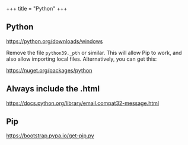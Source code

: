 +++
title = "Python"
+++

## Python

<https://python.org/downloads/windows>

Remove the file `python39._pth` or similar. This will allow Pip to work, and
also allow importing local files. Alternatively, you can get this:

<https://nuget.org/packages/python>

## Always include the .html

<https://docs.python.org/library/email.compat32-message.html>

## Pip

<https://bootstrap.pypa.io/get-pip.py>

